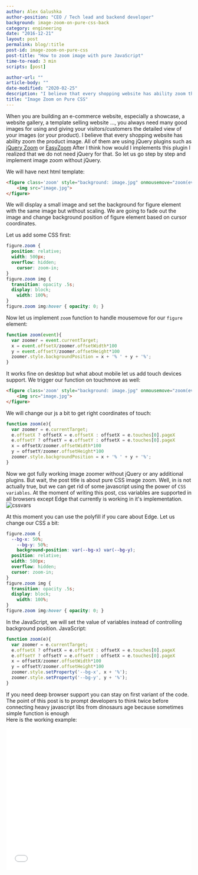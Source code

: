 ```yaml
---
author: Alex Galushka
author-position: "CEO / Tech lead and backend developer"
background: image-zoom-on-pure-css-back
category: engineering
date: "2016-12-21"
layout: post
permalink: blog/:title
post-id: image-zoom-on-pure-css
post-title: "How to zoom image with pure JavaScript"
time-to-read: 3 min
scripts: [post]

author-url: ""
article-body: ""
date-modified: "2020-02-25"
description: "I believe that every shopping website has ability zoom the product image."
title: "Image Zoom on Pure CSS"
---
```


When you are building an e-commerce website, especially a showcase, a website gallery, a template selling website ..., you always need many good images for using and giving your visitors/customers the detailed view of your images (or your product).
I believe that every shopping website has ability zoom the product image. All of them are using jQuery plugins  such as [jQuery Zoom](http://www.jacklmoore.com/zoom/) or [EasyZoom](https://i-like-robots.github.io/EasyZoom/)
After I think how would I implements this plugin I realized that we do not need jQuery for that. So let us go step by step and implement image zoom without jQuery.

We will have next html template:

```html
<figure class='zoom' style="background: image.jpg" onmousemove="zoom(event)">
    <img src="image.jpg">
</figure>
```

We will display a small image and set the background for figure element with the same image but without scaling. We are going to fade out the image and change background position of figure element based on cursor coordinates. 

Let us add some CSS first:

```css
figure.zoom {
  position: relative;
  width: 500px;
  overflow: hidden;
	cursor: zoom-in;
}
figure.zoom img {
  transition: opacity .5s;
  display: block;
	width: 100%;
}
figure.zoom img:hover { opacity: 0; }
```

Now let us implement `zoom` function to handle mousemove for our `figure` element:

```javascript
function zoom(event){
  var zoomer = event.currentTarget;
  x = event.offsetX/zoomer.offsetWidth*100
  y = event.offsetY/zoomer.offsetHeight*100
  zoomer.style.backgroundPosition = x + '% ' + y + '%';
}
```

It works fine on desktop but what about mobile let us add touch devices support.
We trigger our function on touchmove as well:

```html
<figure class='zoom' style="background: image.jpg" onmousemove="zoom(event)" ontouchmove="zoom(event)">
	<img src="image.jpg">
</figure>
```

We will change our js a bit to get right coordinates of touch:

```javascript
function zoom(e){
  var zoomer = e.currentTarget;
  e.offsetX ? offsetX = e.offsetX : offsetX = e.touches[0].pageX
  e.offsetY ? offsetY = e.offsetY : offsetX = e.touches[0].pageX
  x = offsetX/zoomer.offsetWidth*100
  y = offsetY/zoomer.offsetHeight*100
  zoomer.style.backgroundPosition = x + '% ' + y + '%';
}
```

Now we got fully working image zoomer without jQuery or any additional plugins.
But wait, the post title is about pure CSS image zoom. Well, in is not actually true, but we can get rid of some javascript using the power of `CSS variables`.
At the moment of writing this post, css variables are supported in all browsers except Edge that currently is working in it's implementation.
![cssvars](https://s3.amazonaws.com/upload.screenshot.co/e46efc1725)

At this moment you can use the polyfill if you care about Edge.
Let us change our CSS a bit:

```css
figure.zoom {
  --bg-x: 50%;
	--bg-y: 50%;
	background-position: var(--bg-x) var(--bg-y);
  position: relative;
  width: 500px;
  overflow: hidden;
  cursor: zoom-in;
}
figure.zoom img {
  transition: opacity .5s;
  display: block;
	width: 100%;
}
figure.zoom img:hover { opacity: 0; }
```

In the JavaScript, we will set the value of variables instead of controlling background position.
JavaScript:

```javascript
function zoom(e){
  var zoomer = e.currentTarget;
  e.offsetX ? offsetX = e.offsetX : offsetX = e.touches[0].pageX
  e.offsetY ? offsetY = e.offsetY : offsetX = e.touches[0].pageX
  x = offsetX/zoomer.offsetWidth*100
  y = offsetY/zoomer.offsetHeight*100
  zoomer.style.setProperty('--bg-x', x + '%');
  zoomer.style.setProperty('--bg-y', y + '%');
}
```

If you need deep browser support you can stay on first variant of the code. The point of this post is to prompt developers to think twice before connecting heavy javascript libs from dinosaurs age because sometimes simple function is enough  
Here is the working example:

<iframe height='384' scrolling='no' title='Pure CSS image zoom' src='//codepen.io/galulex/embed/eNZRVq/?height=384&theme-id=0&default-tab=result&embed-version=2' frameborder='no' allowtransparency='true' allowfullscreen='true' style='width: 100%;'>
</iframe>
